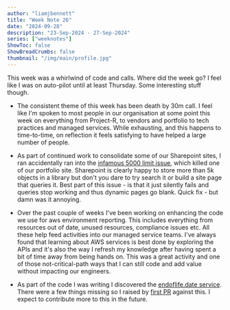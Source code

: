 ```yaml
---
author: "liamjbennett"
title: "Week Note 26"
date: "2024-09-28"
description: "23-Sep-2024 - 27-Sep-2024"
series: ["weeknotes"]
ShowToc: false
ShowBreadCrumbs: false
thumbnail: "/img/main/profile.jpg"
---
```


This week was a whirlwind of code and calls. Where did the week go? I feel like I was on auto-pilot until at least Thursday. Some interesting stuff though. 

* The consistent theme of this week has been death by 30m call. I feel like I'm spoken to most people in our organisation at some point this week on everything from Project-R, to vendors and portfolio to tech practices and managed services. While exhausting, and this happens to time-to-time, on reflection it feels satisfying to have helped a large number of people.

* As part of continued work to consolidate some of our Sharepoint sites, I ran accidentally ran into the [infamous 5000 limit issue](https://learn.microsoft.com/en-us/sharepoint/troubleshoot/lists-and-libraries/items-exceeds-list-view-threshold), which killed one of our portfolio site. Sharepoint is clearly happy to store more than 5k objects in a library but don't you dare to try search it or build a site page that queries it. Best part of this issue - is that it just silently fails and queries stop working and thus dynamic pages go blank. Quick fix - but damn was it annoying.

* Over the past couple of weeks I've been working on enhancing the code we use for aws environment reporting. This includes everything from resources out of date, unused resources, compliance issues etc. All these help feed activities into our managed service teams. I've always found that learning about AWS services is best done by exploring the APIs and it's also the way I refresh my knowledge after having spent a bit of time away from being hands on. This was a great activity and one of those not-critical-path ways that I can still code and add value without impacting our engineers.

* As part of the code I was writing I discovered the [endoflife.date service](https://endoflife.date/). There were a few things missing so I raised by [first PR](https://github.com/endoflife-date/endoflife.date/pull/5720) against this. I expect to contribute more to this in the future.